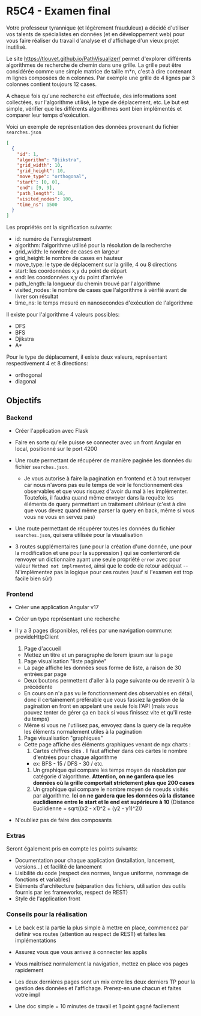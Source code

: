 # R5C4 - Examen final

Votre professeur tyrannique (et légèrement frauduleux) a décidé d'utiliser vos talents de spécialistes en données (et en développement web)
pour vous faire réaliser du travail d'analyse et d'affichage d'un vieux projet inutilisé.

Le site https://tlouvet.github.io/PathVisualizer/ permet d'explorer différents algorithmes de recherche de chemin dans une grille.
La grille peut être considérée comme une simple matrice de taille m\*n, c'est à dire contenant m lignes composées de n colonnes.
Par exemple une grille de 4 lignes par 3 colonnes contient toujours 12 cases.

A chaque fois qu'une recherche est effectuée, des informations sont collectées, sur l'algorithme utilisé, le type de déplacement, etc.
Le but est simple, vérifier que les différents algorithmes sont bien implémentés et comparer leur temps d'exécution.

Voici un exemple de représentation des données provenant du fichier `searches.json`

```json
[
  {
    "id": 1,
    "algorithm": "Djikstra",
    "grid_width": 10,
    "grid_height": 10,
    "move_type": "orthogonal",
    "start": [0, 0],
    "end": [9, 9],
    "path_length": 18,
    "visited_nodes": 100,
    "time_ns": 1500
  }
]
```

Les propriétés ont la signification suivante:

- id: numéro de l'enregistrement
- algorithm: l'algorithme utilisé pour la résolution de la recherche
- grid_width: le nombre de cases en largeur
- grid_height: le nombre de cases en hauteur
- move_type: le type de déplacement sur la grille, 4 ou 8 directions
- start: les coordonnées x,y du point de départ
- end: les coordonnées x,y du point d'arrivée
- path_length: la longueur du chemin trouvé par l'algorithme
- visited_nodes: le nombre de cases que l'algorithme à vérifié avant de livrer son résultat
- time_ns: le temps mesuré en nanosecondes d'exécution de l'algorithme

Il existe pour l'algorithme 4 valeurs possibles:

- DFS
- BFS
- Djikstra
- A\*

Pour le type de déplacement, il existe deux valeurs, représentant respectivement 4 et 8 directions:

- orthogonal
- diagonal

## Objectifs

### Backend

- Créer l'application avec Flask
- Faire en sorte qu'elle puisse se connecter avec un front Angular en local, positionné sur le port 4200

- Une route permettant de récupérer de manière paginée les données du fichier `searches.json`.
  - Je vous autorise à faire la pagination en frontend et à tout renvoyer car nous n'avons pas eu le temps de voir le fonctionnement des observables et que vous risquez d'avoir du mal à les implémenter. Toutefois, il faudra quand même envoyer dans la requête les éléments de query permettant un traitement ultérieur (c'est à dire que vous devez quand même parser la query en back, même si vous vous ne vous en servez pas)
- Une route permettant de récupérer toutes les données du fichier `searches.json`, qui sera utilisée pour la visualisation

- 3 routes supplémentaires (une pour la création d'une donnée, une pour la modification et une pour la suppression ) qui se contenteront de renvoyer un dictionnaire ayant une seule propriété `error` avec pour valeur `Method not implrmented`, ainsi que le code de retour adéquat -- N'implémentez pas la logique pour ces routes (sauf si l'examen est trop facile bien sûr)

### Frontend

- Créer une application Angular v17
- Créer un type représentant une recherche
- Il y a 3 pages disponibles, reliées par une navigation commune:
provideHttpClient
  1. Page d'accueil

  - Mettez un titre et un paragraphe de lorem ipsum sur la page

  1. Page visualisation "liste paginée"

  - La page affiche les données sous forme de liste, a raison de 30 entrées par page
  - Deux boutons permettent d'aller à la page suivante ou de revenir à la précédente
  - En cours on n'a pas vu le fonctionnement des observables en détail, donc il certainement préférable que vous fassiez la gestion de la pagination en front en appelant une seule fois l'API (mais vous pouvez tenter de gérer ça en back si vous finissez vite et qu'il reste du temps)
  - Même si vous ne l'utilisez pas, envoyez dans la query de la requête les éléments normalement utiles à la pagination

  1. Page visualisation "graphiques"

  - Cette page affiche des éléments graphiques venant de ngx charts :
    1. Cartes chiffres clés . Il faut afficher dans ces cartes le nombre d'entrées pour chaque algorithme
    - ex: BFS - 15 / DFS - 30 / etc.
    1. Un graphique qui compare les temps moyen de résolution par catégorie d'algorithme. **Attention, on ne gardera que les données où la grille comportait strictement plus que 200 cases**
    1. Un graphique qui compare le nombre moyen de noeuds visités par algorithme. **Ici on ne gardera que les données où la distance euclidienne entre le start et le end est supérieure à 10** (Distance Euclidienne = sqrt((x2 - x1)^2 + (y2 - y1)^2))

- N'oubliez pas de faire des composants

### Extras

Seront également pris en compte les points suivants:

- Documentation pour chaque application (installation, lancement, versions...) et facilité de lancement
- Lisibilité du code (respect des normes, langue uniforme, nommage de fonctions et variables)
- Eléments d'architecture (séparation des fichiers, utilisation des outils fournis par les frameworks, respect de REST)
- Style de l'application front

### Conseils pour la réalisation

- Le back est la partie la plus simple à mettre en place, commencez par définir vos routes (attention au respect de REST) et faites les implémentations
- Assurez vous que vous arrivez à connecter les applis

- Vous maîtrisez normalement la navigation, mettez en place vos pages rapidement
- Les deux dernières pages sont un mix entre les deux derniers TP pour la gestion des données et l'affichage. Prenez-en une chacun et faites votre impl

- Une doc simple = 10 minutes de travail et 1 point gagné facilement
